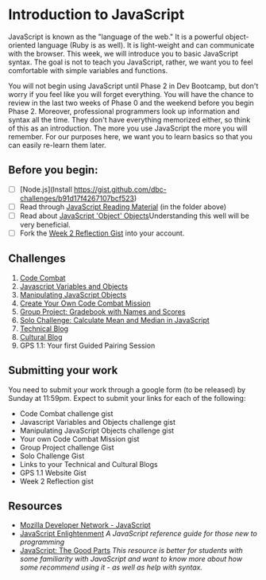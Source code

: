 # Introduction to JavaScript

JavaScript is known as the "language of the web." It is a powerful object-oriented language (Ruby is as well). It is light-weight and can communicate with the browser. This week, we will introduce you to basic JavaScript syntax. The goal is not to teach you JavaScript, rather, we want you to feel comfortable with simple variables and functions. 

You will not begin using JavaScript until Phase 2 in Dev Bootcamp, but don't worry if you feel like you will forget everything. You will have the chance to review in the last two weeks of Phase 0 and the weekend before you begin Phase 2. Moreover, professional programmers look up information and syntax all the time. They don't have everything memorized either, so think of this as an introduction. The more you use JavaScript the more you will remember. For our purposes here, we want you to learn basics so that you can easily re-learn them later. 

## Before you begin:
- [ ] [Node.js](Install https://gist.github.com/dbc-challenges/b91d17f4267107bcf523)
- [ ] Read through [JavaScript Reading Material](reading_material) (in the folder above)
- [ ] Read about [JavaScript 'Object' Objects](http://www.sitepoint.com/back-to-basics-javascript-object-syntax/)Understanding this well will be very beneficial.
- [ ] Fork the [Week 2 Reflection Gist](https://gist.github.com/dbc-challenges/0cf293dd7ded2ed677e4) into your account.

## Challenges
1. [Code Combat](2_code_combat.md)
2. [Javascript Variables and Objects](3_js_variables_objects.md)
3. [Manipulating JavaScript Objects](4_manipulating_js_objects.md)
4. [Create Your Own Code Combat Mission](5_create_code_combat_mission.md)
5. [Group Project: Gradebook with Names and Scores](6_gradebook_with_names_scores.md)
6. [Solo Challenge: Calculate Mean and Median in JavaScript](7_solo_challenge.md)
7. [Technical Blog](8_technical_blog.md)
8. [Cultural Blog](9_cultural_blog.md)
9. GPS 1.1: Your first Guided Pairing Session

## Submitting your work

You need to submit your work through a google form (to be released) by Sunday at 11:59pm. Expect to submit your links for each of the following:

- Code Combat challenge gist
- Javascript Variables and Objects challenge gist
- Manipulating JavaScript Objects challenge gist
- Your own Code Combat Mission gist
- Group Project challenge Gist
- Solo Challenge Gist
- Links to your Technical and Cultural Blogs
- GPS 1.1 Website Gist
- Week 2 Reflection gist 

<!-- [this Google form](https://docs.google.com/forms/d/1tk8OPLHVYm8NLqiw5FSgh6WPM5AUUL20pYVffrcFbr4/viewform) -->

## Resources
- [Mozilla Developer Network - JavaScript](https://developer.mozilla.org/en-US/docs/Web/JavaScript) 
- [JavaScript Enlightenment](http://www.javascriptenlightenment.com/) *A JavaScript reference guide for those new to programming*
- [JavaScript: The Good Parts](http://shop.oreilly.com/product/9780596517748.do) *This resource is better for students with some familiarity with JavaScript and want to know more about how some recommend using it - as well as help with syntax.*
